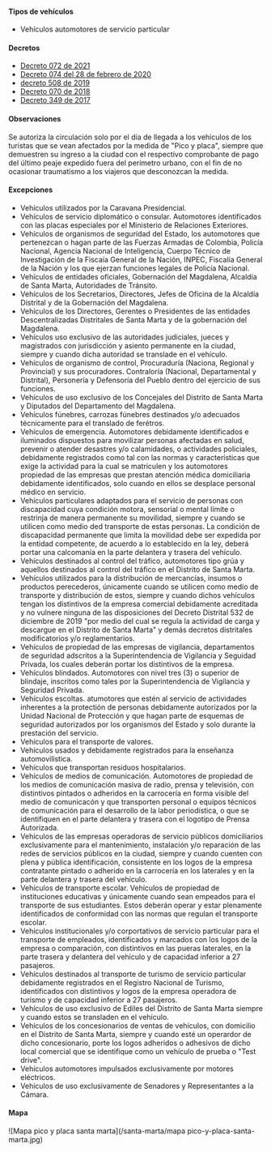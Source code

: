 #### Tipos de vehículos

- Vehículos automotores de servicio particular

#### Decretos
- [Decreto 072 de 2021](https://www.santamarta.gov.co/sites/default/files/dec_072_de_30_mar_2021.pdf)
- [Decreto 074 del 28 de febrero de 2020](/santa-marta/decreto-074-del-28-de-febrero-de-2020.pdf)
- [decreto 508 de 2019](https://www.santamarta.gov.co/sites/default/files/decreto_508_de_4_dic_2019.pdf)
- [Decreto 070 de 2018](/santa-marta/decreto-070-de-2018.pdf)
- [Decreto 349 de 2017](/santa-marta/decreto-349-de-2017.pdf)

#### Observaciones

Se autoriza la circulación solo por el día de llegada a los vehículos de los turistas que se vean afectados por la medida de "Pico y placa", siempre que demuestren su ingreso a la ciudad con el respectivo comprobante de pago del último peaje expedido fuera del perímetro urbano, con el fin de no ocasionar traumatismo a los viajeros que desconozcan la medida.

#### Excepciones

- Vehículos utilizados por la Caravana Presidencial.
- Vehículos de servicio diplomático o consular. Automotores identificados con las placas especiales por el Ministerio de Relaciones Exteriores.
- Vehículos de organismos de seguridad del Estado, los automotores que pertenezcan o hagan parte de las Fuerzas Armadas de Colombia, Policía Nacional, Agencia Nacional de Inteligencia, Cuerpo Técnico de Investigación de la Fiscaía General de la Nación, INPEC, Fiscalía General de la Nación y los que ejerzan funciones legales de Policía Nacional.
- Vehículos de entidades oficiales, Gobernación del Magdalena, Alcaldía de Santa Marta, Autoridades de Tránsito.
- Vehículos de los Secretarios, Directores, Jefes de Oficina de la Alcaldía Distrital y de la Gobernación del Magdalena.
- Vehículos de los Directores, Gerentes o Presidentes de las entidades Descentralizadas Distritales de Santa Marta y de la gobernación del Magdalena.
- Vehículos uso exclusivo de las autoridades judiciales, jueces y magistrados con jurisdicción y asiento permanente en la ciudad, siempre y cuando dicha autoridad se translade en el vehículo.
- Vehículos de organismo de control, Procuraduría (Naciona, Regional y Provincial) y sus procuradores. Contraloría (Nacional, Departamental y Distrital), Personería y Defensoría del Pueblo dentro del ejercicio de sus funciones.
- Vehículos de uso exclusivo de los Concejales del Distrito de Santa Marta y Diputados del Departamento del Magdalena.
- Vehículos fúnebres, carrozas fúnebres destinados y/o adecuados técnicamente para el translado de ferétros.
- Vehículos de emergencia. Automotores debidamente identificados e iluminados dispuestos para movilizar personas afectadas en salud, prevenir o atender desastres y/o calamidades, o actividades policiales, debidamente registrados como tal con las normas y características que exige la actividad para la cual se matriculen y los automotores propiedad de las empresas que prestan atención médica domiciliaria debidamente identificados, solo cuando en ellos se desplace personal médico en servicio.
- Vehículos particulares adaptados para el servicio de personas con discapacidad cuya condición motora, sensorial o mental límite o restrinja de manera permanente su movilidad, siempre y cuando se utilicen como medio ded transporte de estas personas. La condición de discapacidad permanente que limita la movilidad debe ser expedida por la entidad competente, de acuerdo a lo establecido en la ley, deberá portar una calcomanía en la parte delantera y trasera del vehículo.
- Vehículos destinados al control del tráfico, automotores tipo grúa y aquellos destinados al control del tráfico en el Distrito de Santa Marta.
- Vehículos utilizados para la distribución de mercancías, insumos o productos perecederos, únicamente cuando se utilicen como medio de transporte y distribución de estos, siempre y cuando dichos vehículos tengan los distintivos de la empresa comercial debidamente acreditada y no vulnere ninguna de las disposiciones del Decreto Distrital 532 de diciembre de 2019 "por medio del cual se regula la actividad de carga y descargue en el Distrito de Santa Marta" y demás decretos distritales modificatorios y/o reglamentarios.
- Vehículos de propiedad de las empresas de vigilancia, departamentos de seguridad adscritos a la Superintendencia de Vigilancia y Seguidad Privada, los cuales deberán portar los distintivos de la empresa.
- Vehículos blindados. Automotores con nivel tres (3) o superior de blindaje, inscritos como tales por la Superintendencia de Vigilancia y Seguridad Privada.
- Vehículos escoltas. atumotores que estén al servicio de actividades inherentes a la protectión de personas debidamente autorizados por la Unidad Nacional de Protección y que hagan parte de esquemas de seguridad autorizados por los organismos del Estado y solo durante la prestación del servicio.
- Vehículos para el transporte de valores.
- Vehículos usados y debidamente registrados para la enseñanza automovilística.
- Vehículos que transportan residuos hospitalarios.
- Vehículos de medios de comunicación. Automotores de propiedad de los medios de comunicación masiva de radio, prensa y televisión, con distintivos pintados o adheridos en la carrocería en forma visible del medio de comunicacón y que transporten personal o equipos técnicos de comunicación para el desarrollo de la labor periodística, o que se identifiquen en el parte delantera y trasera con el logotipo de Prensa Autorizada.
- Vehículos de las empresas operadoras de servicio públicos domiciliarios exclusivamente para el mantenimiento, instalación y/o reparación de las redes de servicios públicos en la ciudad, siempre y cuando cuenten con plena y pública identificación, consistente en los logos de la empresa contratante pintado o adherido en la carrocería en los laterales y en la parte delantera y trasera del vehículo.
- Vehículos de transporte escolar. Vehículos de propiedad de instituciones educativas y únicamente cuando sean empeados para el transporte de sus estudiantes. Estos deberán operar y estar plenamente identificados de conformidad con las normas que regulan el transporte escolar.
- Vehículos institucionales y/o corportativos de servicio particular para el transporte de empleados, identificados y marcados con los logos de la empresa o comparación, con distintivos en las pueras laterales, en la parte trasera y delantera del vehículo y de capacidad inferior a 27 pasajeros.
- Vehículos destinados al transporte de turismo de servicio particular debidamente registrados en el Registro Nacional de Turismo, identificados con distintivos y logos de la empresa operadora de turismo y de capacidad inferior a 27 pasajeros.
- Vehículos de uso exclusivo de Ediles del Distrito de Santa Marta siempre y cuando estos se transladen en el vehículo.
- Vehículos de los concesionarios de ventas de vehículos, con domicilio en el Distrito de Santa Marta, siempre y cuando esté un operardor de dicho concesionario, porte los logos adheridos o adhesivos de dicho local comercial que se identifique como un vehículo de prueba o "Test drive".
- Vehículos automotores impulsados exclusivamente por motores eléctricos.
- Vehículos de uso exclusivamente de Senadores y Representantes a la Cámara.

#### Mapa

![Mapa pico y placa santa marta](/santa-marta/mapa pico-y-placa-santa-marta.jpg)
